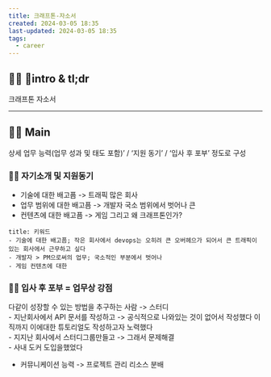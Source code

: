 ```yaml
---
title: 크래프톤-자소서
created: 2024-03-05 18:35
last-updated: 2024-03-05 18:35
tags:
  - career
---
```


## 👯‍♂️ intro & tl;dr

크래프톤 자소서

---

## 👯‍♂️ Main

상세 업무 능력(업무 성과 및 태도 포함)’ / ‘지원 동기’ / ‘입사 후 포부’ 정도로 구성
### 👯‍♂️ 자기소개 및 지원동기

- 기술에 대한 배고픔 -> 트래픽 많은 회사 
- 업무 범위에 대한 배고픔 -> 개발자 국소 범위에서 벗어나 큰
- 컨텐츠에 대한 배고픔 -> 게임 그리고 왜 크래프톤인가? 

```ad-important
title: 키워드
- 기술에 대한 배고픔; 작은 회사에서 devops는 오히려 큰 오버헤으가 되어서 큰 트래픽이 있는 회사에서 근무하고 싶다 
- 개발자 > PM으로써의 업무; 국소적인 부분에서 벗어나 
- 게임 컨텐츠에 대한
```

### 👯‍♂️ 입사 후 포부 = 업무상 강점

다같이 성장할 수 있는 방법을 추구하는 사람 -> 스터디  
	- 지난회사에서 API 문서를 작성하고 -> 공식적으로 나와있는 것이 없어서 작성했다 이직까지 이에대한 튜토리얼도 작성하고자 노력했다  
	- 지지난 회사에서 스터디그룹만들고 -> 그래서 문제해결  
	- 사내 도커 도입을했었다
- 커뮤니케이션 능력  -> 프로젝트 관리 리소스 분배